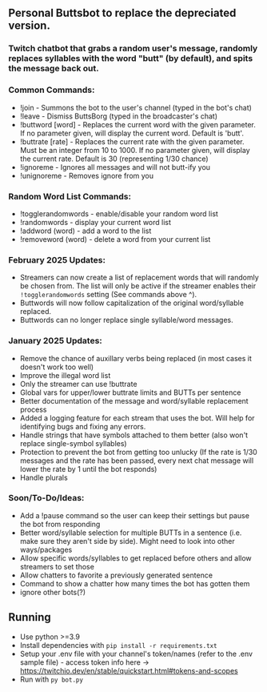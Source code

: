 ## Personal Buttsbot to replace the depreciated version.

### Twitch chatbot that grabs a random user's message, randomly replaces syllables with the word "butt" (by default), and spits the message back out.

### Common Commands:

- !join - Summons the bot to the user's channel (typed in the bot's chat)
- !leave - Dismiss ButtsBorg (typed in the broadcaster's chat)
- !buttword [word] - Replaces the current word with the given parameter. If no parameter given, will display the current word. Default is 'butt'.
- !buttrate [rate] - Replaces the current rate with the given parameter. Must be an integer from 10 to 1000. If no parameter given, will display the current rate. Default is 30 (representing 1/30 chance)
- !ignoreme - Ignores all messages and will not butt-ify you
- !unignoreme - Removes ignore from you

### Random Word List Commands:

- !togglerandomwords - enable/disable your random word list
- !randomwords - display your current word list
- !addword (word) - add a word to the list
- !removeword (word) - delete a word from your current list

### February 2025 Updates:

- Streamers can now create a list of replacement words that will randomly be chosen from. The list will only be active if the streamer enables their `!togglerandomwords` setting (See commands above ^).
- Buttwords will now follow capitalization of the original word/syllable replaced.
- Buttwords can no longer replace single syllable/word messages.

### January 2025 Updates:

- Remove the chance of auxillary verbs being replaced (in most cases it doesn't work too well)
- Improve the illegal word list
- Only the streamer can use !buttrate
- Global vars for upper/lower buttrate limits and BUTTs per sentence
- Better documentation of the message and word/syllable replacement process
- Added a logging feature for each stream that uses the bot. Will help for identifying bugs and fixing any errors.
- Handle strings that have symbols attached to them better (also won't replace single-symbol syllables)
- Protection to prevent the bot from getting too unlucky (If the rate is 1/30 messages and the rate has been passed, every next chat message will lower the rate by 1 until the bot responds)
- Handle plurals

### Soon/To-Do/Ideas:

- Add a !pause command so the user can keep their settings but pause the bot from responding
- Better word/syllable selection for multiple BUTTs in a sentence (i.e. make sure they aren't side by side). Might need to look into other ways/packages
- Allow specific words/syllables to get replaced before others and allow streamers to set those
- Allow chatters to favorite a previously generated sentence
- Command to show a chatter how many times the bot has gotten them
- ignore other bots(?)

## Running

- Use python >=3.9
- Install dependencies with `pip install -r requirements.txt`
- Setup your .env file with your channel's token/names (refer to the .env sample file) - access token info here -> https://twitchio.dev/en/stable/quickstart.html#tokens-and-scopes
- Run with `py bot.py`
